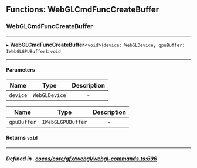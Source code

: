 ## Functions: WebGLCmdFuncCreateBuffer

### WebGLCmdFuncCreateBuffer


___
▸ **WebGLCmdFuncCreateBuffer**<`void`\>(`device: WebGLDevice, gpuBuffer: IWebGLGPUBuffer`): `void`
___


#### Parameters

| Name | Type | Description |
| :------: | :------: | :------: |
| `device` | `WebGLDevice` | - |

| Name | Type | Description |
| :------: | :------: | :------: |
| `gpuBuffer` | `IWebGLGPUBuffer` | - |


#### Returns `void` 
___


##### Defined in &nbsp;   [cocos/core/gfx/webgl/webgl-commands.ts:696](https://github.com/cocos-creator/engine/blob/c7bf6b8a9/cocos/core/gfx/webgl/webgl-commands.ts#L696)&nbsp;
